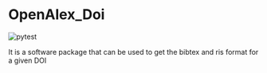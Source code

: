 # OpenAlex_Doi
![pytest](https://github.com/JavalVyas2000/OpenAlex_Doi/actions/workflows/pytest.yml/badge.svg) <br>

It is a software package that can be used to get the bibtex and ris format for a given DOI 
